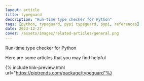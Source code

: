 ```yaml
---
layout: article
title: typeguard
description: "Run-time type checker for Python"
tags: [python, typeguard, pypi typeguard, pypi, references]
date: 2023-12-27
cover: /assets/images/related-articles/general.png
---
```


Run-time type checker for Python

Here are some articles that you may find helpful

{% include link-preview.html url="https://piptrends.com/package/typeguard"%}